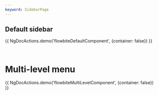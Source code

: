 ```yaml
---
keyword: SidebarPage
---
```


## Default sidebar

{{ NgDocActions.demo('flowbiteDefaultComponent', {container: false}) }}

```html file="./_default.component.ts"#L15-L26 group="default" name="html"

```

```typescript file="./_default.component.ts"#L1-L7 group="default" name="typescript"

```

# Multi-level menu

{{ NgDocActions.demo('flowbiteMultiLevelComponent', {container: false}) }}

```html file="./_multi-level.component.ts"#L22-L38 group="multi-level" name="html"

```

```typescript file="./_multi-level.component.ts"#L1-L7 group="multi-level" name="typescript"

```
